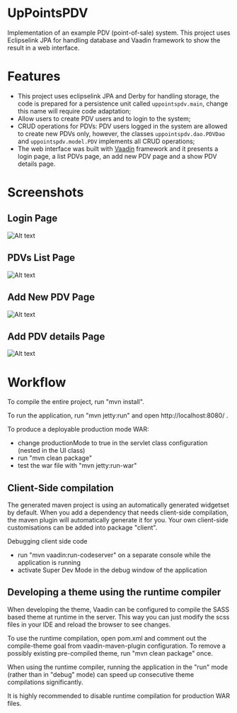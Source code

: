 UpPointsPDV
==============

Implementation of an example PDV (point-of-sale) system. This project uses Eclipselink JPA for handling database and Vaadin framework to show the result in a web interface.

Features
========
* This project uses eclipselink JPA and Derby for handling storage, the code is prepared for a persistence unit called `uppointspdv.main`, change this name will require code adaptation;
* Allow users to create PDV users and to login to the system;
* CRUD operations for PDVs: PDV users logged in the system are allowed to create new PDVs only, however, the classes `uppointspdv.dao.PDVDao` and `uppointspdv.model.PDV` implements all CRUD operations;
* The web interface was built with [Vaadin](https://vaadin.com/) framework and it presents a login page, a list PDVs page, an add new PDV page and a show PDV details page.

Screenshots
========

Login Page
----------
![Alt text](https://cloud.githubusercontent.com/assets/5594085/21080489/8cae8d98-bf97-11e6-91dc-51f9e3be1701.PNG "Login Page")

PDVs List Page
----------
![Alt text](https://cloud.githubusercontent.com/assets/5594085/21080490/8cb36714-bf97-11e6-962c-87903fbd5e1e.PNG "New PDV Page")

Add New PDV Page
----------
![Alt text](https://cloud.githubusercontent.com/assets/5594085/21080489/8cae8d98-bf97-11e6-91dc-51f9e3be1701.PNG "New PDV Page")

Add PDV details Page
----------
![Alt text](https://cloud.githubusercontent.com/assets/5594085/21080542/c73b64f8-bf98-11e6-81bd-a16ca55c7587.PNG "PDV Details Page")

Workflow
========

To compile the entire project, run "mvn install".

To run the application, run "mvn jetty:run" and open http://localhost:8080/ .

To produce a deployable production mode WAR:
- change productionMode to true in the servlet class configuration (nested in the UI class)
- run "mvn clean package"
- test the war file with "mvn jetty:run-war"

Client-Side compilation
-------------------------

The generated maven project is using an automatically generated widgetset by default. 
When you add a dependency that needs client-side compilation, the maven plugin will 
automatically generate it for you. Your own client-side customisations can be added into
package "client".

Debugging client side code
  - run "mvn vaadin:run-codeserver" on a separate console while the application is running
  - activate Super Dev Mode in the debug window of the application

Developing a theme using the runtime compiler
-------------------------

When developing the theme, Vaadin can be configured to compile the SASS based
theme at runtime in the server. This way you can just modify the scss files in
your IDE and reload the browser to see changes.

To use the runtime compilation, open pom.xml and comment out the compile-theme 
goal from vaadin-maven-plugin configuration. To remove a possibly existing 
pre-compiled theme, run "mvn clean package" once.

When using the runtime compiler, running the application in the "run" mode 
(rather than in "debug" mode) can speed up consecutive theme compilations
significantly.

It is highly recommended to disable runtime compilation for production WAR files.
